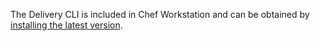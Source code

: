 The Delivery CLI is included in Chef Workstation and can be obtained by
[installing the latest version](/install_workstation/).